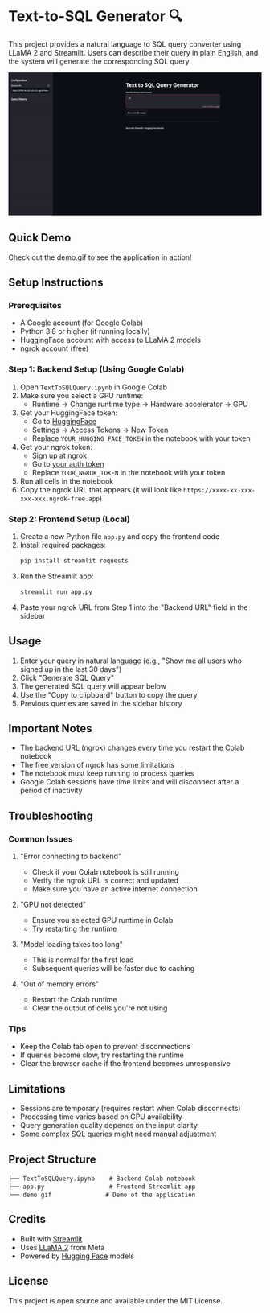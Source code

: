 # Text-to-SQL Generator 🔍

This project provides a natural language to SQL query converter using LLaMA 2 and Streamlit. Users can describe their query in plain English, and the system will generate the corresponding SQL query.

![Demo](text-to-sql.gif)

## Quick Demo
Check out the demo.gif to see the application in action!

## Setup Instructions

### Prerequisites
- A Google account (for Google Colab)
- Python 3.8 or higher (if running locally)
- HuggingFace account with access to LLaMA 2 models
- ngrok account (free)

### Step 1: Backend Setup (Using Google Colab)
1. Open `TextToSQLQuery.ipynb` in Google Colab
2. Make sure you select a GPU runtime:
   - Runtime → Change runtime type → Hardware accelerator → GPU
3. Get your HuggingFace token:
   - Go to [HuggingFace](https://huggingface.co/)
   - Settings → Access Tokens → New Token
   - Replace `YOUR_HUGGING_FACE_TOKEN` in the notebook with your token
4. Get your ngrok token:
   - Sign up at [ngrok](https://ngrok.com/)
   - Go to [your auth token](https://dashboard.ngrok.com/get-started/your-authtoken)
   - Replace `YOUR_NGROK_TOKEN` in the notebook with your token
5. Run all cells in the notebook
6. Copy the ngrok URL that appears (it will look like `https://xxxx-xx-xxx-xxx-xxx.ngrok-free.app`)

### Step 2: Frontend Setup (Local)
1. Create a new Python file `app.py` and copy the frontend code
2. Install required packages:
   ```bash
   pip install streamlit requests
   ```
3. Run the Streamlit app:
   ```bash
   streamlit run app.py
   ```
4. Paste your ngrok URL from Step 1 into the "Backend URL" field in the sidebar

## Usage
1. Enter your query in natural language (e.g., "Show me all users who signed up in the last 30 days")
2. Click "Generate SQL Query"
3. The generated SQL query will appear below
4. Use the "Copy to clipboard" button to copy the query
5. Previous queries are saved in the sidebar history

## Important Notes
- The backend URL (ngrok) changes every time you restart the Colab notebook
- The free version of ngrok has some limitations
- The notebook must keep running to process queries
- Google Colab sessions have time limits and will disconnect after a period of inactivity

## Troubleshooting

### Common Issues
1. "Error connecting to backend"
   - Check if your Colab notebook is still running
   - Verify the ngrok URL is correct and updated
   - Make sure you have an active internet connection

2. "GPU not detected"
   - Ensure you selected GPU runtime in Colab
   - Try restarting the runtime

3. "Model loading takes too long"
   - This is normal for the first load
   - Subsequent queries will be faster due to caching

4. "Out of memory errors"
   - Restart the Colab runtime
   - Clear the output of cells you're not using

### Tips
- Keep the Colab tab open to prevent disconnections
- If queries become slow, try restarting the runtime
- Clear the browser cache if the frontend becomes unresponsive

## Limitations
- Sessions are temporary (requires restart when Colab disconnects)
- Processing time varies based on GPU availability
- Query generation quality depends on the input clarity
- Some complex SQL queries might need manual adjustment

## Project Structure
```
├── TextToSQLQuery.ipynb    # Backend Colab notebook
├── app.py                  # Frontend Streamlit app
└── demo.gif               # Demo of the application
```

## Credits
- Built with [Streamlit](https://streamlit.io/)
- Uses [LLaMA 2](https://huggingface.co/meta-llama/Llama-2-7b-chat-hf) from Meta
- Powered by [Hugging Face](https://huggingface.co/) models

## License
This project is open source and available under the MIT License.
